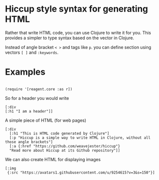 # Hiccup style syntax for generating HTML

Rather that write HTML code, you can use Clojure to write it for you.  This provides a simpler to type syntax based on the vector in Clojure.

Instead of angle bracket `< >` and tags like `p`. you can define section using vectors `[ ]` and `:keywords`.

# Examples

<!-- Hide the reagent include - too much information at this point -->
<pre class="hidden"><code class="lang-eval-clojure">
(require '[reagent.core :as r])
</code></pre>


So for a header you would write

```reagent
[:div
[:h1 "I am a header"]]
```

A simple piece of HTML (for web pages)

```reagent
[:div
  [:h1 "This is HTML code generated by Clojure"]
  [:p "Hiccup is a simple way to write HTML in Clojure, without all those angle brackets"]
  [:a {:href "https://github.com/weavejester/hiccup"}
  "Read more about Hiccup at its Github repository"]]
```

We can also create HTML for displaying images

```reagent
[:img
 {:src "https://avatars1.githubusercontent.com/u/9254615?v=3&s=150"}]
```
